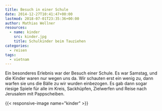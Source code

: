 ```yaml
---
title: Besuch in einer Schule
date: 2014-12-27T10:41:47+00:00
lastmod: 2018-07-01T23:35:36+00:00
author: Mathias Wellner
resources:
  - name: kinder
    src: kinder.jpg
    title: Schulkinder beim Tauziehen
categories:
  - reisen
tags:
  - vietnam
---
```

Ein besonderes Erlebnis war der Besuch einer Schule. Es war Samstag, und die Kinder waren nur wegen uns da. Wir schauten erst ein wenig zu, dann warfen sie uns die Bälle zu wir wurden einbezogen. Es gab dann sogar riesige Spiele für alle im Kreis, Sackhüpfen, Zielwerfen und Reise nach Jerusalem mit Pappscheiben. 
<!--more-->

{{< responsive-image name="kinder" >}}
